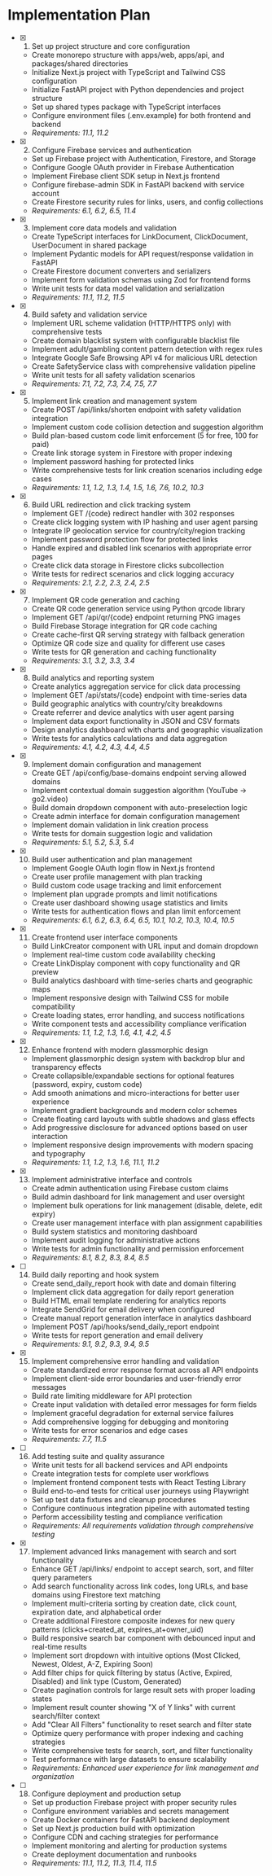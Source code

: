 # Implementation Plan

- [x] 1. Set up project structure and core configuration
  - Create monorepo structure with apps/web, apps/api, and packages/shared directories
  - Initialize Next.js project with TypeScript and Tailwind CSS configuration
  - Initialize FastAPI project with Python dependencies and project structure
  - Set up shared types package with TypeScript interfaces
  - Configure environment files (.env.example) for both frontend and backend
  - _Requirements: 11.1, 11.2_

- [x] 2. Configure Firebase services and authentication
  - Set up Firebase project with Authentication, Firestore, and Storage
  - Configure Google OAuth provider in Firebase Authentication
  - Implement Firebase client SDK setup in Next.js frontend
  - Configure firebase-admin SDK in FastAPI backend with service account
  - Create Firestore security rules for links, users, and config collections
  - _Requirements: 6.1, 6.2, 6.5, 11.4_

- [x] 3. Implement core data models and validation
  - Create TypeScript interfaces for LinkDocument, ClickDocument, UserDocument in shared package
  - Implement Pydantic models for API request/response validation in FastAPI
  - Create Firestore document converters and serializers
  - Implement form validation schemas using Zod for frontend forms
  - Write unit tests for data model validation and serialization
  - _Requirements: 11.1, 11.2, 11.5_

- [x] 4. Build safety and validation service
  - Implement URL scheme validation (HTTP/HTTPS only) with comprehensive tests
  - Create domain blacklist system with configurable blacklist file
  - Implement adult/gambling content pattern detection with regex rules
  - Integrate Google Safe Browsing API v4 for malicious URL detection
  - Create SafetyService class with comprehensive validation pipeline
  - Write unit tests for all safety validation scenarios
  - _Requirements: 7.1, 7.2, 7.3, 7.4, 7.5, 7.7_

- [x] 5. Implement link creation and management system
  - Create POST /api/links/shorten endpoint with safety validation integration
  - Implement custom code collision detection and suggestion algorithm
  - Build plan-based custom code limit enforcement (5 for free, 100 for paid)
  - Create link storage system in Firestore with proper indexing
  - Implement password hashing for protected links
  - Write comprehensive tests for link creation scenarios including edge cases
  - _Requirements: 1.1, 1.2, 1.3, 1.4, 1.5, 1.6, 7.6, 10.2, 10.3_

- [x] 6. Build URL redirection and click tracking system
  - Implement GET /{code} redirect handler with 302 responses
  - Create click logging system with IP hashing and user agent parsing
  - Integrate IP geolocation service for country/city/region tracking
  - Implement password protection flow for protected links
  - Handle expired and disabled link scenarios with appropriate error pages
  - Create click data storage in Firestore clicks subcollection
  - Write tests for redirect scenarios and click logging accuracy
  - _Requirements: 2.1, 2.2, 2.3, 2.4, 2.5_

- [x] 7. Implement QR code generation and caching
  - Create QR code generation service using Python qrcode library
  - Implement GET /api/qr/{code} endpoint returning PNG images
  - Build Firebase Storage integration for QR code caching
  - Create cache-first QR serving strategy with fallback generation
  - Optimize QR code size and quality for different use cases
  - Write tests for QR generation and caching functionality
  - _Requirements: 3.1, 3.2, 3.3, 3.4_

- [x] 8. Build analytics and reporting system
  - Create analytics aggregation service for click data processing
  - Implement GET /api/stats/{code} endpoint with time-series data
  - Build geographic analytics with country/city breakdowns
  - Create referrer and device analytics with user agent parsing
  - Implement data export functionality in JSON and CSV formats
  - Design analytics dashboard with charts and geographic visualization
  - Write tests for analytics calculations and data aggregation
  - _Requirements: 4.1, 4.2, 4.3, 4.4, 4.5_

- [x] 9. Implement domain configuration and management
  - Create GET /api/config/base-domains endpoint serving allowed domains
  - Implement contextual domain suggestion algorithm (YouTube → go2.video)
  - Build domain dropdown component with auto-preselection logic
  - Create admin interface for domain configuration management
  - Implement domain validation in link creation process
  - Write tests for domain suggestion logic and validation
  - _Requirements: 5.1, 5.2, 5.3, 5.4_

- [x] 10. Build user authentication and plan management
  - Implement Google OAuth login flow in Next.js frontend
  - Create user profile management with plan tracking
  - Build custom code usage tracking and limit enforcement
  - Implement plan upgrade prompts and limit notifications
  - Create user dashboard showing usage statistics and limits
  - Write tests for authentication flows and plan limit enforcement
  - _Requirements: 6.1, 6.2, 6.3, 6.4, 6.5, 10.1, 10.2, 10.3, 10.4, 10.5_

- [x] 11. Create frontend user interface components
  - Build LinkCreator component with URL input and domain dropdown
  - Implement real-time custom code availability checking
  - Create LinkDisplay component with copy functionality and QR preview
  - Build analytics dashboard with time-series charts and geographic maps
  - Implement responsive design with Tailwind CSS for mobile compatibility
  - Create loading states, error handling, and success notifications
  - Write component tests and accessibility compliance verification
  - _Requirements: 1.1, 1.2, 1.3, 1.6, 4.1, 4.2, 4.5_

- [x] 12. Enhance frontend with modern glassmorphic design
  - Implement glassmorphic design system with backdrop blur and transparency effects
  - Create collapsible/expandable sections for optional features (password, expiry, custom code)
  - Add smooth animations and micro-interactions for better user experience
  - Implement gradient backgrounds and modern color schemes
  - Create floating card layouts with subtle shadows and glass effects
  - Add progressive disclosure for advanced options based on user interaction
  - Implement responsive design improvements with modern spacing and typography
  - _Requirements: 1.1, 1.2, 1.3, 1.6, 11.1, 11.2_

- [x] 13. Implement administrative interface and controls
  - Create admin authentication using Firebase custom claims
  - Build admin dashboard for link management and user oversight
  - Implement bulk operations for link management (disable, delete, edit expiry)
  - Create user management interface with plan assignment capabilities
  - Build system statistics and monitoring dashboard
  - Implement audit logging for administrative actions
  - Write tests for admin functionality and permission enforcement
  - _Requirements: 8.1, 8.2, 8.3, 8.4, 8.5_

- [ ] 14. Build daily reporting and hook system
  - Create send_daily_report hook with date and domain filtering
  - Implement click data aggregation for daily report generation
  - Build HTML email template rendering for analytics reports
  - Integrate SendGrid for email delivery when configured
  - Create manual report generation interface in analytics dashboard
  - Implement POST /api/hooks/send_daily_report endpoint
  - Write tests for report generation and email delivery
  - _Requirements: 9.1, 9.2, 9.3, 9.4, 9.5_

- [x] 15. Implement comprehensive error handling and validation
  - Create standardized error response format across all API endpoints
  - Implement client-side error boundaries and user-friendly error messages
  - Build rate limiting middleware for API protection
  - Create input validation with detailed error messages for form fields
  - Implement graceful degradation for external service failures
  - Add comprehensive logging for debugging and monitoring
  - Write tests for error scenarios and edge cases
  - _Requirements: 7.7, 11.5_

- [ ] 16. Add testing suite and quality assurance
  - Write unit tests for all backend services and API endpoints
  - Create integration tests for complete user workflows
  - Implement frontend component tests with React Testing Library
  - Build end-to-end tests for critical user journeys using Playwright
  - Set up test data fixtures and cleanup procedures
  - Configure continuous integration pipeline with automated testing
  - Perform accessibility testing and compliance verification
  - _Requirements: All requirements validation through comprehensive testing_

- [x] 17. Implement advanced links management with search and sort functionality
  - Enhance GET /api/links/ endpoint to accept search, sort, and filter query parameters
  - Add search functionality across link codes, long URLs, and base domains using Firestore text matching
  - Implement multi-criteria sorting by creation date, click count, expiration date, and alphabetical order
  - Create additional Firestore composite indexes for new query patterns (clicks+created_at, expires_at+owner_uid)
  - Build responsive search bar component with debounced input and real-time results
  - Implement sort dropdown with intuitive options (Most Clicked, Newest, Oldest, A-Z, Expiring Soon)
  - Add filter chips for quick filtering by status (Active, Expired, Disabled) and link type (Custom, Generated)
  - Create pagination controls for large result sets with proper loading states
  - Implement result counter showing "X of Y links" with current search/filter context
  - Add "Clear All Filters" functionality to reset search and filter state
  - Optimize query performance with proper indexing and caching strategies
  - Write comprehensive tests for search, sort, and filter functionality
  - Test performance with large datasets to ensure scalability
  - _Requirements: Enhanced user experience for link management and organization_

- [ ] 18. Configure deployment and production setup
  - Set up production Firebase project with proper security rules
  - Configure environment variables and secrets management
  - Create Docker containers for FastAPI backend deployment
  - Set up Next.js production build with optimization
  - Configure CDN and caching strategies for performance
  - Implement monitoring and alerting for production systems
  - Create deployment documentation and runbooks
  - _Requirements: 11.1, 11.2, 11.3, 11.4, 11.5_
